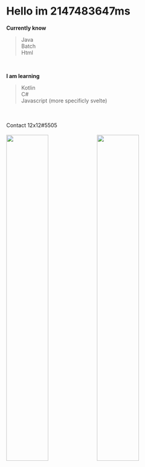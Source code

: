 # Hello im 2147483647ms
 __Currently know__ <br>
> Java <br>
> Batch <br>
> Html<br>
<br>

__I am learning__<br>
> Kotlin<br>
> C# <br>
> Javascript (more specificly svelte)<br>
> 
<br>
<br>
Contact 12x12#5505
<br>
<br>
<img align="left" width="47%" src="https://github-readme-stats.vercel.app/api?username=2147483647ms&show_icons=true&theme=tokyonight" />

<img align="left" width="47%"  src="https://github-readme-stats.vercel.app/api/top-langs/?username=2147483647ms&layout=compact" />
